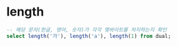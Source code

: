 # length
```sql
-- 해당 문자(한글, 영어, 숫자)가 각각 몇바이트를 차지하는지 확인
select length('가'), length('a'), length(1) from dual;
```
